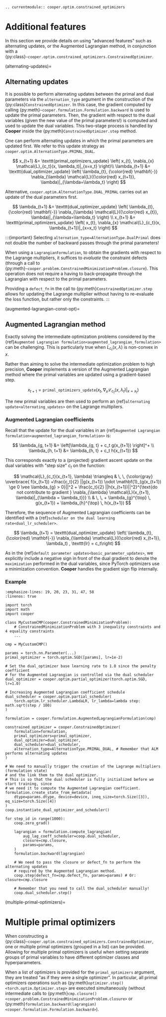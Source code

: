 ```{eval-rst}
.. currentmodule:: cooper.optim.constrained_optimizers
```

# Additional features

In this section we provide details on using "advanced features" such as
alternating updates, or the Augmented Lagrangian method, in conjunction with a
{py:class}`~cooper.optim.constrained_optimizers.ConstrainedOptimizer`.

(alternating-updates)=

## Alternating updates

It is possible to perform alternating updates between the primal and dual
parameters via the `alternation_type` argument in the construction of the
{py:class}`ConstrainedOptimizer`. In this case, the gradient computed by calling
{py:meth}`~cooper.formulation.Formulation.backward` is used to update the
primal parameters. Then, the gradient with respect to the dual variables (given
the new value of the primal parameters!) is computed and used to update the dual
variables. This two-stage process is handled by **Cooper** inside the
{py:meth}`ConstrainedOptimizer.step` method.

One can perform alternating updates in which the primal parameters are updated first. We
refer to this update strategy as `cooper.optim.AlternationType.PRIMAL_DUAL`.

$$
x_{t+1} &= \texttt{primal_optimizers_update} \left( x_{t}, \nabla_{x} \mathcal{L}_{c_t}(x, \lambda_t)|_{x=x_t} \right)\\
\lambda_{t+1} &= \texttt{dual_optimizer_update} \left( \lambda_{t}, {\color{red} \mathbf{-}} \nabla_{\lambda} \mathcal{L}({\color{red} x_{t+1}}, \lambda)|_{\lambda=\lambda_t} \right)
$$

Alternative, `cooper.optim.AlternationType.DUAL_PRIMAL` carries out an update of the
dual parameters first.

$$
\lambda_{t+1} &= \texttt{dual_optimizer_update} \left( \lambda_{t}, {\color{red} \mathbf{-}} \nabla_{\lambda} \mathcal{L}({\color{red} x_{t}}, \lambda)|_{\lambda=\lambda_t} \right) \\
x_{t+1} &= \texttt{primal_optimizers_update} \left( x_{t}, \nabla_{x} \mathcal{L}_{c_t}(x, \lambda_{t+1})|_{x=x_t} \right)
$$

:::{important}
Selecting `alternation_type=AlternationType.DualPrimal` does not double the number
of backward passes through the primal parameters!

When using a `LagrangianFormulation`, to obtain the gradients with respect
to the Lagrange multipliers, it suffices to *evaluate* the constraint
defects (through a call to
{py:meth}`~cooper.problem.ConstrainedMinimizationProblem.closure`). This
operation does not require a having to back-propagate through the Lagrangian
with respect to the primal parameters.

Providing a `defect_fn` in the call to {py:meth}`ConstrainedOptimizer.step`
allows for updating the Lagrange multiplier without having to re-evaluate
the loss function, but rather only the constraints.
:::

(augmented-lagrangian-const-opt)=

## Augmented Lagrangian method

Exactly solving the intermediate optimization problems considered by the
{ref}`Augmented Lagrangian formulation<augmented_lagrangian_formulation>` can
be challenging. This is particularly true when $L_{c_t}(x, \lambda)$ is
non-convex in $x$.

Rather than aiming to solve the intermediate optimization problem to high
precision, **Cooper** implements a version of the Augmented Lagrangian method
where the primal variables are updated using a gradient-based step.

$$
x_{t+1} = \texttt{primal_optimizers_update} \left( x_{t}, \nabla_{x} \mathcal{L}_{c_t}(x, \lambda_t)|_{x=x_t} \right)
$$

The new primal variables are then used to perform an
{ref}`alternating update<alternating_updates>` on the Lagrange multipliers.

### Augmented Lagrangian coefficients

Recall that the update for the dual variables in an
{ref}`Augmented Lagrangian formulation<augmented_lagrangian_formulation>` is:

$$
\lambda_{g, t+1} &= \left[\lambda_{g, t} + c_t g(x_{t+1}) \right]^+ \\ \lambda_{h, t+1} &= \lambda_{h, t} + c_t h(x_{t+1})
$$

This corresponds exactly to a (projected) gradient ascent update on the dual
variables with "step size" $c_t$ on the function:

$$
\mathcal{L}_{c_t}(x_{t+1}, \lambda) \triangleq &  \, \, {\color{gray} \overbrace{ f(x_{t+1}) +\frac{c_t}{2} ||g(x_{t+1}) \odot \mathbf{1}_{g(x_{t+1}) \ge 0 \vee \lambda_{g} > 0}||^2 +  \frac{c_t}{2} ||h(x_{t+1})||^2}^{\text{do not contribute to gradient } \nabla_{\lambda} \mathcal{L}(x_{t+1}, \lambda)|_{\lambda = \lambda_t}}} \\ &  \, \, +  \lambda_{g}^{\top} \, g(x_{t+1}) + \lambda_{h}^{\top} \, h(x_{t+1})
$$

Therefore, the sequence of Augmented Lagrangian coefficients can be identified
with a {ref}`scheduler on the dual learning rate<dual_lr_scheduler>`.

$$
\lambda_{t+1} = \texttt{dual_optimizer_update} \left( \lambda_{t}, {\color{red} \mathbf{-}} \nabla_{\lambda} \mathcal{L}({\color{red} x_{t+1}}, \lambda_t) , \texttt{lr} = c_t\right)
$$

As in the {ref}`default parameter updates<basic_parameter_updates>`, we
explicitly include a negative sign in front of the dual gradient to denote the
`maximization` performed in the dual variables, since PyTorch optimizers use a
minimization convention. **Cooper** handles the gradient sign flip internally.

### Example

```{code-block} python
:emphasize-lines: 19, 20, 23, 31, 47, 58
:linenos: true

import torch
import math
import cooper

class MyCustomCMP(cooper.ConstrainedMinimizationProblem):
    # ConstrainedMinimizationProblem with 3 inequality constraints and 4 equality constraints
    ...

cmp = MyCustomCMP()

params = torch.nn.Parameter(...)
primal_optimizer = torch.optim.SGD([params], lr=1e-2)

# Set the dual_optimizer base learning rate to 1.0 since the penalty coefficient
# for the Augmented Lagrangian is controlled via the dual scheduler
dual_optimizer = cooper.optim.partial_optimizer(torch.optim.SGD, lr=1.0)

# Increasing Augmented Lagrangian coefficient schedule
dual_scheduler = cooper.optim.partial_scheduler(
    torch.optim.lr_scheduler.LambdaLR, lr_lambda=lambda step: math.sqrt(step / 100)
)

formulation = cooper.formulation.AugmentedLagrangianFormulation(cmp)

constrained_optimizer = cooper.ConstrainedOptimizer(
    formulation=formulation,
    primal_optimizers=primal_optimizer,
    dual_optimizer=dual_optimizer,
    dual_scheduler=dual_scheduler,
    alternation_type=AlternationType.PRIMAL_DUAL, # Remember that ALM performs alternating updates
)

# We need to manually trigger the creation of the Lagrange multipliers (formulation state)
# and the link them to the dual optimizer.
# This is so that the dual scheduler is fully initialized before we start training, since
# we need it to compute the Augmented Lagrangian coefficient.
formulation.create_state_from_metadata(
    dtype=params.dtype, device=device, ineq_size=torch.Size([3]), eq_size=torch.Size([4])
)
coop.instantiate_dual_optimizer_and_scheduler()

for step_id in range(1000):
    coop.zero_grad()

    lagrangian = formulation.compute_lagrangian(
        aug_lag_coeff_scheduler=coop.dual_scheduler,
        closure=cmp.closure,
        params=params,
    )
    formulation.backward(lagrangian)

    # We need to pass the closure or defect_fn to perform the alternating updates
    # required by the Augmented Lagrangian method.
    coop.step(defect_fn=cmp.defect_fn, params=params) # Or: closure=cmp.closure

    # Remember that you need to call the dual_scheduler manually!
    coop.dual_scheduler.step()
```

(multiple-primal-optimizers)=

# Multiple primal optimizers

When constructing a {py:class}`~cooper.optim.constrained_optimizers.ConstrainedOptimizer`,
one or multiple primal optimizers (grouped in a list) can be provided. Allowing
for multiple primal optimizers is useful when setting separate groups of primal
variables to have different optimizer classes and hyperparameters.

When a list of optimizers is provided for the `primal_optimizers` argument, they are
treated "as if they were a single optimizer". In particular, all primal optimizers
operations such as {py:meth}`optimizer.step()<torch.optim.Optimizer.step>` are
executed simultaneously (without intermediate calls to
{py:meth}`cmp.closure()<cooper.problem.ConstrainedMinimizationProblem.closure>` or
{py:meth}`formulation.backward(lagrangian)<cooper.formulation.Formulation.backward>`).
